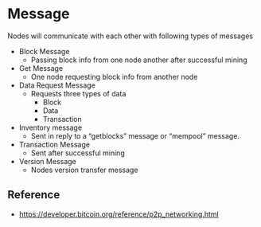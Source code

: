 # Message

Nodes will communicate with each other with following types of messages
- Block Message
  - Passing block info from one node another after successful mining
- Get Message
  - One node requesting block info from another node
- Data Request Message
  - Requests three types of data
    - Block
    - Data
    - Transaction
- Inventory message
  - Sent in reply to a “getblocks” message or “mempool” message.
- Transaction Message
  - Sent after successful mining
- Version Message
  - Nodes version transfer message


## Reference
- https://developer.bitcoin.org/reference/p2p_networking.html